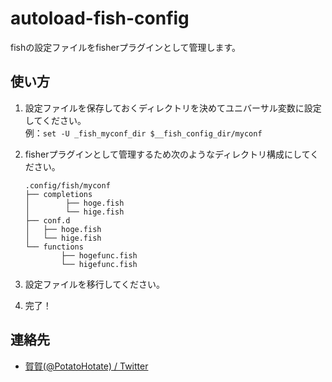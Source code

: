 # autoload-fish-config
fishの設定ファイルをfisherプラグインとして管理します。

## 使い方
1. 設定ファイルを保存しておくディレクトリを決めてユニバーサル変数に設定してください。  
    例：` set -U _fish_myconf_dir $__fish_config_dir/myconf `

2. fisherプラグインとして管理するため次のようなディレクトリ構成にしてください。
    ```
    .config/fish/myconf
    ├── completions
    │        ├── hoge.fish
    │        └── hige.fish
    ├── conf.d
    │   ├── hoge.fish
    │   └── hige.fish
    └── functions
            ├── hogefunc.fish
            └── higefunc.fish
    ```
3. 設定ファイルを移行してください。
3. 完了！

## 連絡先
- [賀賀(@PotatoHotate) / Twitter](https://twitter.com/PotatoHotate)
